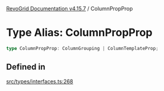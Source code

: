 [RevoGrid Documentation v4.15.7](README.md) / ColumnPropProp

# Type Alias: ColumnPropProp

```ts
type ColumnPropProp: ColumnGrouping | ColumnTemplateProp;
```

## Defined in

[src/types/interfaces.ts:268](https://github.com/revolist/revogrid/blob/4b66617ba213e84ecc08d523780ce49415de163a/src/types/interfaces.ts#L268)

